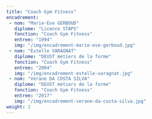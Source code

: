 ```yaml
---
title: "Coach Gym Fitness"
encadrement:
 - nom: "Marie-Eve GERBOUD"
   diplome: "Licence STAPS"
   fonction: "Coach Gym Fitness"
   entree: "1994"
   img: "/img/encadrement-marie-eve-gerboud.jpg"
 - nom: "Estelle VARAGNAT"
   diplome: "DEUST métiers de la forme"
   fonction: "Coach Gym Fitness"
   entree: "2004"
   img: "/img/encadrement-estelle-varagnat.jpg"
 - nom: "Vérane DA COSTA SILVA"
   diplome: "DEUST métiers de la forme"
   fonction: "Coach Gym Fitness"
   entree: "2017"
   img: "/img/encadrement-verane-da-costa-silva.jpg"
weight: 2
---
```

